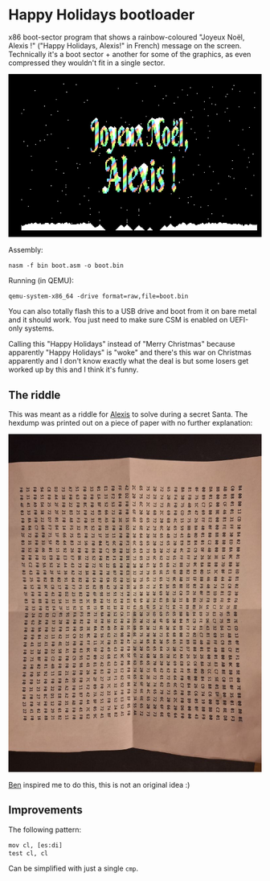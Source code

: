 # Happy Holidays bootloader

x86 boot-sector program that shows a rainbow-coloured "Joyeux Noël, Alexis !" ("Happy Holidays, Alexis!" in French) message on the screen.
Technically it's a boot sector + another for some of the graphics, as even compressed they wouldn't fit in a single sector.

![Screenshot](eyecandy/screenshot.png)

Assembly:

```console
nasm -f bin boot.asm -o boot.bin
```

Running (in QEMU):

```console
qemu-system-x86_64 -drive format=raw,file=boot.bin
```

You can also totally flash this to a USB drive and boot from it on bare metal and it should work.
You just need to make sure CSM is enabled on UEFI-only systems.

Calling this "Happy Holidays" instead of "Merry Christmas" because apparently "Happy Holidays" is "woke" and there's this war on Christmas apparently and I don't know exactly what  the deal is but some losers get worked up by this and I think it's funny.

## The riddle

This was meant as a riddle for [Alexis](https://github.com/Alexisloic21) to solve during a secret Santa.
The hexdump was printed out on a piece of paper with no further explanation:

![Hexdump on paper](eyecandy/paper.jpg)

[Ben](https://stuerz.xyz/) inspired me to do this, this is not an original idea :)

## Improvements

The following pattern:

```x86asm
mov cl, [es:di]
test cl, cl
```

Can be simplified with just a single `cmp`.
